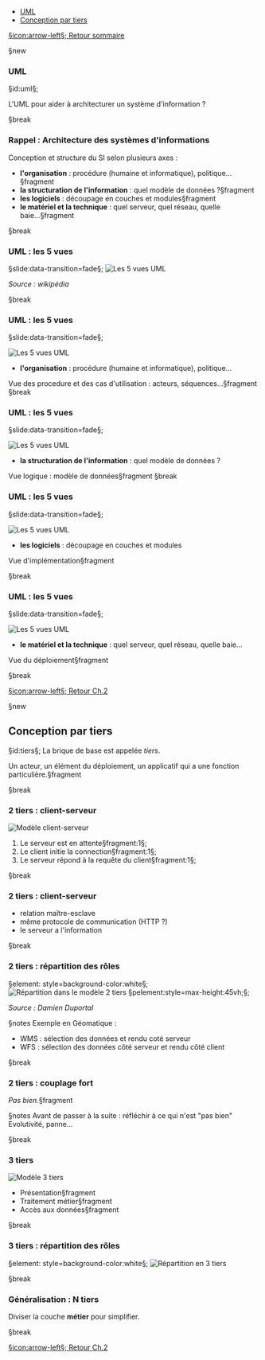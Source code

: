 
<!--  _____      _            _                 -->
<!-- |  __ \    (_)          (_)                -->
<!-- | |__) | __ _ _ __   ___ _ _ __   ___  ___ -->
<!-- |  ___/ '__| | '_ \ / __| | '_ \ / _ \/ __|-->
<!-- | |   | |  | | | | | (__| | |_) |  __/\__ \-->
<!-- |_|   |_|  |_|_| |_|\___|_| .__/ \___||___/-->
<!--                           | |              -->
<!--                           |_|              -->

- [UML](#/uml)
- [Conception par tiers](#/tiers)


[§icon:arrow-left§; Retour sommaire](#/sommaire)


§new

### UML
§id:uml§;

L'UML pour aider à architecturer un système d'information ?

§break

### Rappel : Architecture des systèmes d'informations

Conception et structure du SI selon plusieurs axes :

- **l'organisation** : procédure (humaine et informatique), politique... §fragment
- **la structuration de l'information** : quel modèle de données ?§fragment
- **les logiciels** : découpage en couches et modules§fragment
- **le matériel et la technique** : quel serveur, quel réseau, quelle baie...§fragment

§break

### UML : les 5 vues
§slide:data-transition=fade§;
![Les 5 vues UML](https://upload.wikimedia.org/wikipedia/commons/a/aa/UML_Vues.png)

*Source : wikipédia*

§break

### UML : les 5 vues
§slide:data-transition=fade§;

![Les 5 vues UML](https://upload.wikimedia.org/wikipedia/commons/a/aa/UML_Vues.png)

- **l'organisation** : procédure (humaine et informatique), politique... 

Vue des procedure et des cas d'utilisation : acteurs, séquences...§fragment
§break

### UML : les 5 vues
§slide:data-transition=fade§;

![Les 5 vues UML](https://upload.wikimedia.org/wikipedia/commons/a/aa/UML_Vues.png)

- **la structuration de l'information** : quel modèle de données ?

Vue logique : modèle de données§fragment
§break

### UML : les 5 vues
§slide:data-transition=fade§;

![Les 5 vues UML](https://upload.wikimedia.org/wikipedia/commons/a/aa/UML_Vues.png)

- **les logiciels** : découpage en couches et modules

Vue d'implémentation§fragment

§break

### UML : les 5 vues
§slide:data-transition=fade§;

![Les 5 vues UML](https://upload.wikimedia.org/wikipedia/commons/a/aa/UML_Vues.png)

- **le matériel et la technique** : quel serveur, quel réseau, quelle baie...

Vue du déploiement§fragment

§break

[§icon:arrow-left§; Retour Ch.2](#/concepts)


§new

## Conception par tiers
§id:tiers§;
La brique de base est appelée *tiers*.

Un acteur, un élément du déploiement, un applicatif qui a une fonction particulière.§fragment

§break


### 2 tiers : client-serveur

![Modèle client-serveur](/data/modele2tiers.png)


1. Le serveur est en attente§fragment:1§;
2. Le client initie la connection§fragment:1§;
3. Le serveur répond à la requête du client§fragment:1§;

§break

### 2 tiers : client-serveur

- relation maître-esclave
- même protocole de communication (HTTP ?)
- le serveur a l'information

§break

### 2 tiers : répartition des rôles


§element: style=background-color:white§;
![Répartition dans le modèle 2 tiers](http://dduportal.github.io/cours/ensg-asi-2015/images/arch_2_tiers_2_types.png)
§pelement:style=max-height:45vh;§;

*Source : Damien Duportal*

§notes
Exemple en Géomatique :

- WMS : sélection des données et rendu coté serveur
- WFS : sélection des données côté serveur et rendu côté client

§break

### 2 tiers : couplage fort

*Pas bien.*§fragment

§notes
Avant de passer à la suite : réfléchir à ce qui n'est "pas bien"
Evolutivité, panne...

§break

### 3 tiers

![Modèle 3 tiers](/data/modele3tiers.png)

- Présentation§fragment
- Traitement métier§fragment
- Accès aux données§fragment

§break

### 3 tiers : répartition des rôles

§element: style=background-color:white§;
![Répartition en 3 tiers](http://dduportal.github.io/cours/ensg-asi-2015/images/pld_gartner_classification.gif)

§break

### Généralisation : N tiers

Diviser la couche **métier** pour simplifier.


§break

[§icon:arrow-left§; Retour Ch.2](#/concepts)
